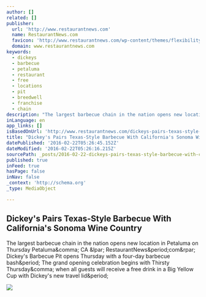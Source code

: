 ```yaml
---
author: []
related: []
publisher:
  url: 'http://www.restaurantnews.com'
  name: RestaurantNews.com
  favicon: 'http://www.restaurantnews.com/wp-content/themes/flexibility3/favicon.ico'
  domain: www.restaurantnews.com
keywords:
  - dickeys
  - barbecue
  - petaluma
  - restaurant
  - free
  - locations
  - pit
  - breedwell
  - franchise
  - chain
description: "The largest barbecue chain in the nation opens new location in Petaluma on Thursday Petaluma, CA ( RestaurantNews.com) Dickey's Barbecue Pit opens Thursday with a four-day barbecue bash. The grand opening celebration begins with Thirsty Thursday, when all guests will receive a free drink in a Big Yellow Cup with Dickey's new travel lid."
inLanguage: en
app_links: []
isBasedOnUrl: 'http://www.restaurantnews.com/dickeys-pairs-texas-style-barbecue-with-californias-sonoma-wine-country/'
title: "Dickey's Pairs Texas-Style Barbecue With California's Sonoma Wine Country"
datePublished: '2016-02-22T05:26:45.152Z'
dateModified: '2016-02-22T05:26:16.215Z'
sourcePath: _posts/2016-02-22-dickeys-pairs-texas-style-barbecue-with-californias-sonoma.md
published: true
inFeed: true
hasPage: false
inNav: false
_context: 'http://schema.org'
_type: MediaObject

---
```

<article style=""><h1>Dickey's Pairs Texas-Style Barbecue With California's Sonoma Wine Country</h1><p>The largest barbecue chain in the nation opens new location in Petaluma on Thursday Petaluma&amp;comma; CA &amp;lpar; RestaurantNews&amp;period;com&amp;rpar; Dickey's Barbecue Pit opens Thursday with a four-day barbecue bash&amp;period; The grand opening celebration begins with Thirsty Thursday&amp;comma; when all guests will receive a free drink in a Big Yellow Cup with Dickey's new travel lid&amp;period;</p><img src="http://www.restaurantnews.com/wp-content/uploads/2016/01/Dickeys-Pairs-Texas-Style-Barbecue-With-California-Sonoma-Wine-Country.jpg" /></article>